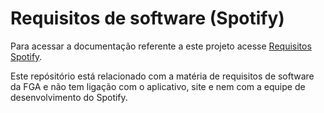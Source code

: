 # Requisitos de software (Spotify)

Para acessar a documentação referente a este projeto acesse [Requisitos Spotify](https://spotifyapp.github.io/Spotify/).

Este repósitório está relacionado com a matéria de requisitos de software da FGA e não tem ligação com o aplicativo, site e nem com a equipe de desenvolvimento do Spotify.
